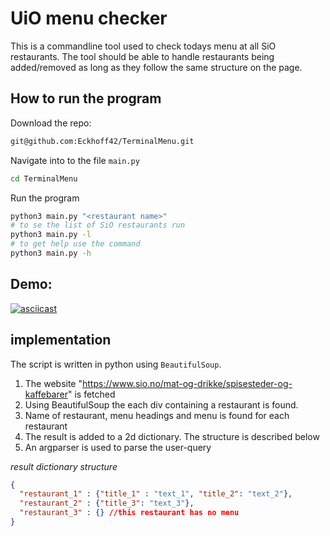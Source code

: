 # UiO menu checker 
This is a commandline tool used to check todays menu at all SiO restaurants. The tool should be able to handle restaurants being added/removed as long as they follow the same structure on the page.

## How to run the program
Download the repo:
```Bash
git@github.com:Eckhoff42/TerminalMenu.git
```

Navigate into to the file `main.py`
```bash
cd TerminalMenu
```

Run the program
```bash
python3 main.py "<restaurant name>"
# to se the list of SiO restaurants run 
python3 main.py -l
# to get help use the command
python3 main.py -h
```

## Demo:
[![asciicast](https://asciinema.org/a/88oVkPmHu09XairqPRvdveRtw.svg)](https://asciinema.org/a/88oVkPmHu09XairqPRvdveRtw)

## implementation
The script is written in python using `BeautifulSoup`.
1. The website "https://www.sio.no/mat-og-drikke/spisesteder-og-kaffebarer" is fetched
2. Using BeautifulSoup the each div containing a restaurant is found.
3. Name of restaurant, menu headings and menu is found for each restaurant
4. The result is added to a 2d dictionary. The structure is described below
5. An argparser is used to parse the user-query

*result dictionary structure*
```json
{
  "restaurant_1" : {"title_1" : "text_1", "title_2": "text_2"},
  "restaurant_2" : {"title_3": "text_3"},
  "restaurant_3" : {} //this restaurant has no menu
}
```
